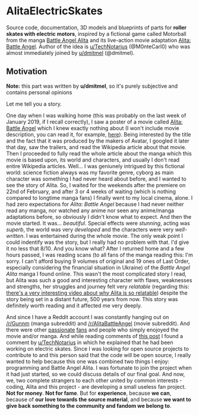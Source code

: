 # AlitaElectricSkates

Source code, documentation, 3D models and blueprints of parts for **roller skates with electric motors**, inspired by a fictional game called Motorball from the manga [Battle Angel Alita](https://en.wikipedia.org/wiki/Battle_Angel_Alita) and its live-action movie adaptation [Alita: Battle Angel](https://en.wikipedia.org/wiki/Alita:_Battle_Angel). Author of the idea is [u/TechNotarius](https://reddit.com/user/TechNotarius) (@M0nteCarl0) who was almost immediately joined by [u/dmitmel](https://reddit.com/user/dmitmel) (@dmitmel).

## Motivation

**Note:** this part was written by **u/dmitmel**, so it's purely subjective and contains personal opinions

Let me tell you a story.

One day when I was walking home (this was probably on the last week of January 2019, if I recall correctly), I saw a poster of a movie called [Alita: Battle Angel](https://en.wikipedia.org/wiki/Alita:_Battle_Angel) which I knew exactly nothing about (I won't include movie description, you can read it, for example, [here](https://www.foxmovies.com/movies/alita-battle-angel)). Being interested by the title and the fact that it was produced by the makers of Avatar, I googled it later that day, saw the trailers, and read the Wikipedia article about that movie. Then I proceeded to fully read the whole article about the manga which this movie is based upon, its world and characters, and usually I don't read entire Wikipedia articles. Well... I was geniunely intrigued by this fictional world: science fiction always was my favorite genre, cyborg as main character was something I had never heard about before, and I wanted to see the story of Alita. So, I waited for the weekends after the premiere on 22nd of February, and after 3 or 4 weeks of waiting (which is nothing compared to longtime manga fans) I finally went to my local cinema, alone. I had zero expectations for _Alita: Battle Angel_ because I had never neither read any manga, nor watched any anime nor seen any anime/manga adaptations before, so obviously I didn't know what to expect. And then the movie started. It was... _beautiful_. Special effects were _stunning_, acting was _superb_, the world was very _developed_ and the characters were very _well-written_. I was entertained during the whole movie. The only weak point I could indentify was the story, but I really had no problem with that. I'd give it no less that 8/10. And you know what? After I returned home and a few hours passed, I was reading scans (to all fans of the manga reading this: I'm sorry. I can't afford buying 9 volumes of original and 19 ones of Last Order, especially considering the financial situation in Ukraine) of the _Battle Angel Alita_ manga I found online. This wasn't the most complicated story I read, but Alita was such a good and interesting character with flaws, weaknesses and strengths, her struggles and journey felt very _relatable_ (regarding this: [there's a very interesting video about why Alita is so relatable](https://youtu.be/RJ6dBpT4JcE)) despite the story being set in a distant future, 500 years from now. This story was definitely worth reading and it affected me very deeply.

And since I have a Reddit account I was constantly hanging out on [/r/Gunnm](https://reddit.com/r/Gunnm) (manga subreddit) and [/r/AlitaBattleAngel](https://reddit.com/r/AlitaBattleAngel) (movie subreddit). And there were other [passionate](https://www.reddit.com/r/Gunnm/comments/algsfv/alita_battle_angel_movie_thread/egfqc3m) [fans](https://www.reddit.com/r/alitabattleangel/comments/b3zz6i/update_on_my_private_alita_battle_angel) and people who simply enojoyed the movie and/or manga. And while reading comments of [this post](https://www.reddit.com/r/Gunnm/comments/b7e8z4/what_will_happen_to_the_fandom) I found a comment by [u/TechNotarius](https://reddit.com/user/TechNotarius) in which he explained that he had been working on electric skates. Since I was looking for open source projects to contribute to and this person said that the code will be open source, I really wanted to help because this one was combined two things I enjoy: programming and Battle Angel Alita. I was fortunate to join the project when it had just started, so we could discuss details of our final goal. And now, we, two complete strangers to each other united by common interests - coding, Alita and this project - are developing a small useless fan project. **Not for money**. **Not for fame**. But for **experience**, because **we can**, because of **our love towards the source material**, and because **we want to give back something to the community and fandom we belong to**.
